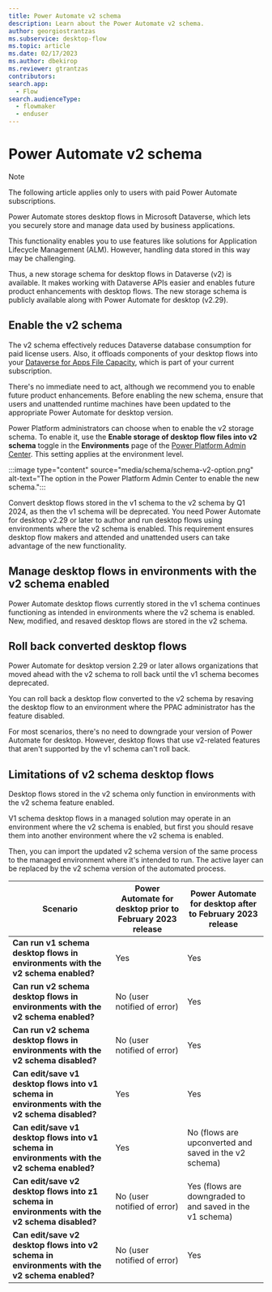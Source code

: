 ```yaml
---
title: Power Automate v2 schema
description: Learn about the Power Automate v2 schema.
author: georgiostrantzas
ms.subservice: desktop-flow
ms.topic: article
ms.date: 02/17/2023
ms.author: dbekirop
ms.reviewer: gtrantzas
contributors:
search.app: 
  - Flow
search.audienceType: 
  - flowmaker
  - enduser
---
```


# Power Automate v2 schema

> [!NOTE]
> The following article applies only to users with paid Power Automate subscriptions.

Power Automate stores desktop flows in Microsoft Dataverse, which lets you securely store and manage data used by business applications.

This functionality enables you to use features like solutions for Application Lifecycle Management (ALM). However, handling data stored in this way may be challenging.

Thus, a new storage schema for desktop flows in Dataverse (v2) is available. It makes working with Dataverse APIs easier and enables future product enhancements with desktop flows. The new storage schema is publicly available along with Power Automate for desktop (v2.29).

## Enable the v2 schema

The v2 schema effectively reduces Dataverse database consumption for paid license users. Also, it offloads components of your desktop flows into your [Dataverse for Apps File Capacity](power-platform/admin/capacity-storage#licenses-for-the-new-storage-model), which is part of your current subscription.

There's no immediate need to act, although we recommend you to enable future product enhancements. Before enabling the new schema, ensure that users and unattended runtime machines have been updated to the appropriate Power Automate for desktop version.

Power Platform administrators can choose when to enable the v2 storage schema. To enable it, use the **Enable storage of desktop flow files into v2 schema** toggle in the **Environments** page of the [Power Platform Admin Center](https://admin.powerplatform.microsoft.com). This setting applies at the environment level.

:::image type="content" source="media/schema/schema-v2-option.png" alt-text="The option in the Power Platform Admin Center to enable the new schema.":::

Convert desktop flows stored in the v1 schema to the v2 schema by Q1 2024, as then the v1 schema will be deprecated. You need Power Automate for desktop v2.29 or later to author and run desktop flows using environments where the v2 schema is enabled. This requirement ensures desktop flow makers and attended and unattended users can take advantage of the new functionality.

## Manage desktop flows in environments with the v2 schema enabled

Power Automate desktop flows currently stored in the v1 schema continues functioning as intended in environments where the v2 schema is enabled. New, modified, and resaved desktop flows are stored in the v2 schema.

## Roll back converted desktop flows

Power Automate for desktop version 2.29 or later allows organizations that moved ahead with the v2 schema to roll back until the v1 schema becomes deprecated.

You can roll back a desktop flow converted to the v2 schema by resaving the desktop flow to an environment where the PPAC administrator has the feature disabled.

For most scenarios, there's no need to downgrade your version of Power Automate for desktop. However, desktop flows that use v2-related features that aren't supported by the v1 schema can't roll back.

## Limitations of v2 schema desktop flows

Desktop flows stored in the v2 schema only function in environments with the v2 schema feature enabled.

V1 schema desktop flows in a managed solution may operate in an environment where the v2 schema is enabled, but first you should resave them into another environment where the v2 schema is enabled.

Then, you can import the updated v2 schema version of the same process to the managed environment where it's intended to run. The active layer can be replaced by the v2 schema version of the automated process.

|Scenario|Power Automate for desktop prior to February 2023 release | Power Automate for desktop after to February 2023 release |
|--------|----------------------------------------------------------|-----------------------------------------------------------|
|**Can run v1 schema desktop flows in environments with the v2 schema enabled?** |Yes|Yes|
|**Can run v2 schema desktop flows in environments with the v2 schema enabled?** |No (user notified of error)|Yes|
|**Can run v2 schema desktop flows in environments with the v2 schema disabled?** |No (user notified of error)|Yes|
|**Can edit/save v1 desktop flows into v1 schema in environments with the v2 schema disabled?** |Yes|Yes|
|**Can edit/save v1 desktop flows into v1 schema in environments with the v2 schema enabled?** |Yes|No (flows are upconverted and saved in the v2 schema)|
|**Can edit/save v2 desktop flows into z1 schema in environments with the v2 schema disabled?** |No (user notified of error)|Yes (flows are downgraded to and saved in the v1 schema)|
|**Can edit/save v2 desktop flows into v2 schema in environments with the v2 schema enabled?** |No (user notified of error)|Yes|
